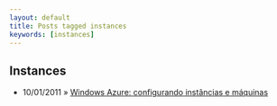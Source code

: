 ```yaml
---
layout: default
title: Posts tagged instances
keywords: [instances]
---
```

<h2 class="category">Instances</h2>
<ul class="posts">
<li>
<p>
<span class="date">10/01/2011</span> &raquo; 
<a href="/blog/windows-azure-configurando-instancias-e-maquinas">Windows Azure: configurando instâncias e máquinas</a>
</p>
</li> 
</ul>
